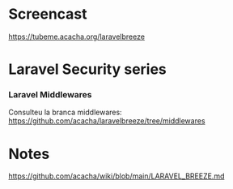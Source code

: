# Screencast

https://tubeme.acacha.org/laravelbreeze


# Laravel Security series

### Laravel Middlewares

Consulteu la branca middlewares: https://github.com/acacha/laravelbreeze/tree/middlewares

# Notes

https://github.com/acacha/wiki/blob/main/LARAVEL_BREEZE.md
